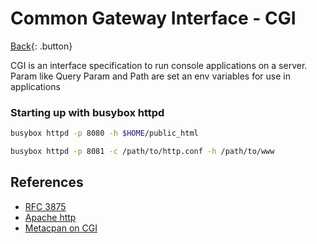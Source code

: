 # Common Gateway Interface - CGI

[Back](../index.md#network){: .button}

CGI is an interface specification to run console applications on a server. Param like Query Param and Path are set an env variables for use in applications

### Starting up with busybox httpd

```sh
busybox httpd -p 8080 -h $HOME/public_html
```


```sh
busybox httpd -p 8081 -c /path/to/http.conf -h /path/to/www
```

## References

- [RFC 3875](https://tools.ietf.org/html/rfc3875)
- [Apache http](https://httpd.apache.org/docs/2.4/howto/cgi.html)
- [Metacpan on CGI](https://metacpan.org/pod/CGI)
